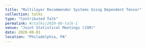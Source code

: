 ```yaml
---
title: "Multilayer Recommender Systems Using Dependent Tensor"
collection: talks
type: "Contributed Talk"
permalink: #/talks/2020-08-talk-1
venue: "Joint Statistical Meetings (JSM)"
date: 2020-08-01
location: "Philadelphia, PA"
---
```

